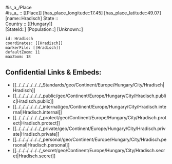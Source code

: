 ﻿---
location: [49.07,17.45] 
mapzoom: [7,12] 
mapmarker: city 
type: City
tags:
- geo/City


SpocWebEntityId: 31045
isDeleted: false
confidential: public

---
#is_a_/Place  
#is_a_ :: [[Place]] 
[has_place_longitude::17.45] 
[has_place_latitude::49.07] 
[name::Hradisch] 
State ::  
Country :: [[Hungary]]  
[StateId::] 
[Population::] 
[Unknown::] 


```leaflet
id: Hradisch
coordinates: [[Hradisch]] 
markerFile: [[Hradisch]] 
defaultZoom: 11 
maxZoom: 18
```


## Confidential Links & Embeds: 
- [[../../../../../../_Standards/geo/Continent/Europe/Hungary/City/Hradisch|Hradisch]] 
- [[../../../../../../_public/geo/Continent/Europe/Hungary/City/Hradisch.public|Hradisch.public]] 
- [[../../../../../../_internal/geo/Continent/Europe/Hungary/City/Hradisch.internal|Hradisch.internal]] 
- [[../../../../../../_protect/geo/Continent/Europe/Hungary/City/Hradisch.protect|Hradisch.protect]] 
- [[../../../../../../_private/geo/Continent/Europe/Hungary/City/Hradisch.private|Hradisch.private]] 
- [[../../../../../../_personal/geo/Continent/Europe/Hungary/City/Hradisch.personal|Hradisch.personal]] 
- [[../../../../../../_secret/geo/Continent/Europe/Hungary/City/Hradisch.secret|Hradisch.secret]] 
